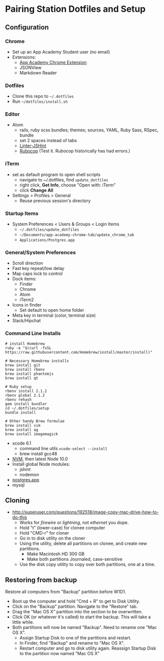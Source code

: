 # Pairing Station Dotfiles and Setup

## Configuration

### Chrome
* Set up an App Academy Student user (no email)
* Extensions:
    * [App Academy Chrome Extension][chrome-extension]
    * JSONView
    * Markdown Reader

[chrome-extension]: https://github.com/appacademy/app-academy-chrome-tab

### Dotfiles
* Clone this repo to `~/.dotfiles`
* Run `~/dotfiles/install.sh`

### Editor
* Atom
    * rails, ruby scss bundles; themes; sources, YAML, Ruby Sass, RSpec, bundle
    * set 2 spaces instead of tabs
    * [Linter-JSHint](https://atom.io/packages/linter-jshint)
    * [Rubocop](https://atom.io/packages/linter-rubocop) (Test it. Rubocop historically has had errors.)

### iTerm
* set as default program to open shell scripts
    * navigate to ~/.dotfiles, find `update_dotfiles`
    * right click, **Get Info**, choose "Open with: iTerm"
    * click **Change All**
* Settings > Profiles > General
    * Reuse previous session's directory

### Startup Items
* System Preferences < Users & Groups < Login Items
    * `~/.dotfiles/update_dotfiles`
    * `~/Documents/app-academy-chrome-tab/update_chrome_tab`
    * `Applications/Postgres.app`

### General/System Preferences
* Scroll direction
* Fast key repeat/low delay
* Map caps lock to control
* Dock items:
    * Finder
    * Chrome
    * Atom
    * iTerm2
* Icons in finder
    * Set default to open home folder
* Meta key in terminal (color, terminal size)
* Slack/Hipchat

### Command Line Installs
```
# install Homebrew
ruby -e "$(curl -fsSL https://raw.githubusercontent.com/Homebrew/install/master/install)"

# Necessary Homebrew installs
brew install git
brew install rbenv
brew install phantomjs
brew install qt

# Ruby setup
rbenv install 2.1.2
rbenv global 2.1.2
rbenv rehash
gem install bundler
cd ~/.dotfiles/setup
bundle install

# Other handy Brew formulae
brew install vim
brew install ag
brew install imagemagick
```

* xcode 6.1
    * command line utils `xcode-select --install`
    * brew install gcc48
* [NVM](https://github.com/creationix/nvm), then latest Node 10.0
* Install global Node modules:
    * jshint
    * nodemon
* [postgres.app](http://postgresapp.com/)
* mysql

## Cloning
* http://superuser.com/questions/192518/image-copy-mac-drive-how-to-do-this
    * Works for *firewire* or *lightning*, not *ethernet* you dope.
    * Hold "t" (lower-case) for clonee computer
    * Hold "CMD-r" for cloner
    * Go in to disk utility on the cloner
    * Using the utility, delete all partitions on clonee, and create new partitions.
        * Make Macintosh HD 300 GB
        * Make both partitions Journaled, case-sensitive
    * Use the disk copy utility to copy over both partitions, one at a time.

## Restoring from backup
Restore all computers from "Backup" partition before W1D1.

* Boot up the computer and hold "Cmd + R" to get to Disk Utility.
* Click on the "Backup" partition. Navigate to the "Restore" tab.
* Drag the "Mac OS X" partition into the section to be overwritten.
* Click OK (or whatever it's called) to start the backup. This will take
  a little while.
* Both partitions will now be named "Backup". Need to rename one "Mac OS X".
    * Assign Startup Disk to one of the partitions and restart.
    * In Finder, find "Backup" and rename to "Mac OS X".
    * Restart computer and go to disk utility again. Reassign Startup Disk
      to the partition now named "Mac OS X"
